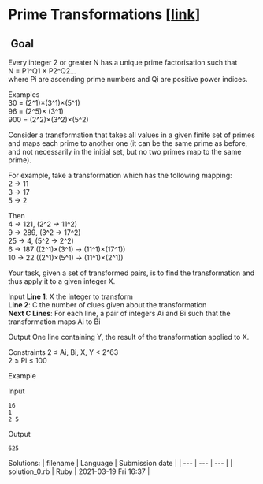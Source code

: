# Prime Transformations \[[link](https://www.codingame.com/training/expert/prime-transformations)\]


 Goal
-----


Every integer 2 or greater N has a unique prime factorisation such that  
N = P1^Q1 × P2^Q2...  
where Pi are ascending prime numbers and Qi are positive power indices.  
  
Examples  
30 = (2^1)×(3^1)×(5^1)  
96 = (2^5)× (3^1)  
900 = (2^2)×(3^2)×(5^2)  
  
Consider a transformation that takes all values in a given finite set of primes and maps each prime to another one (it can be the same prime as before, and not necessarily in the initial set, but no two primes map to the same prime).  
  
For example, take a transformation which has the following mapping:  
2 -> 11  
3 -> 17  
5 -> 2  
  
Then  
4 -> 121, (2^2 -> 11^2)  
9 -> 289, (3^2 -> 17^2)  
25 -> 4, (5^2 -> 2^2)  
6 -> 187 ((2^1)×(3^1) -> (11^1)×(17^1))  
10 -> 22 ((2^1)×(5^1) -> (11^1)×(2^1))  
  
Your task, given a set of transformed pairs, is to find the transformation and thus apply it to a given integer X.



Input
**Line 1**: X the integer to transform  
**Line 2**: C the number of clues given about the transformation  
**Next C Lines**: For each line, a pair of integers Ai and Bi such that the transformation maps Ai to Bi


Output
One line containing Y, the result of the transformation applied to X.


Constraints
2 ≤ Ai, Bi, X, Y < 2^63  
2 ≤ Pi ≤ 100


Example


Input

```
16
1
2 5
```



Output

```
625
```





Solutions:
| filename | Language | Submission date |
| --- | --- | --- |
| solution_0.rb | Ruby | 2021-03-19 Fri 16:37 |
